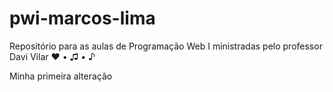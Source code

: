 # pwi-marcos-lima
Repositório para as aulas de Programação Web I ministradas pelo professor Davi Vilar ♥ • ♫ • ♪

Minha primeira alteração